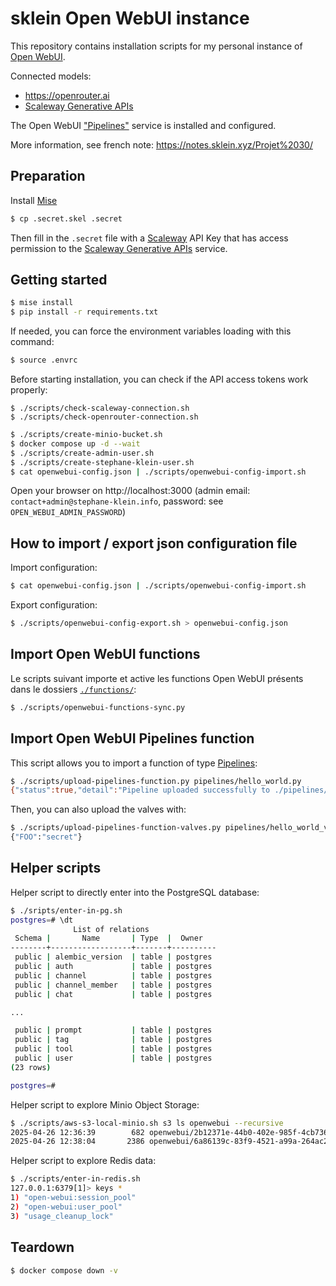 # sklein Open WebUI instance

This repository contains installation scripts for my personal instance of [Open WebUI](https://github.com/open-webui/open-webui).

Connected models:

- https://openrouter.ai
- [Scaleway Generative APIs](https://www.scaleway.com/fr/generative-apis/)

The Open WebUI ["Pipelines"](https://github.com/open-webui/pipelines) service is installed and configured.

More information, see french note: https://notes.sklein.xyz/Projet%2030/

## Preparation

Install [Mise](https://mise.jdx.dev/)

```sh
$ cp .secret.skel .secret
```

Then fill in the `.secret` file with a [Scaleway](https://scaleway.com) API Key that has access permission to the [Scaleway Generative APIs](https://www.scaleway.com/fr/generative-apis/) service.


## Getting started

```sh
$ mise install
$ pip install -r requirements.txt
```

If needed, you can force the environment variables loading with this command:

```sh
$ source .envrc
```

Before starting installation, you can check if the API access tokens work properly:

```
$ ./scripts/check-scaleway-connection.sh
$ ./scripts/check-openrouter-connection.sh
```

```sh
$ ./scripts/create-minio-bucket.sh
$ docker compose up -d --wait
$ ./scripts/create-admin-user.sh
$ ./scripts/create-stephane-klein-user.sh
$ cat openwebui-config.json | ./scripts/openwebui-config-import.sh
```

Open your browser on http://localhost:3000 (admin email: `contact+admin@stephane-klein.info`, password: see `OPEN_WEBUI_ADMIN_PASSWORD`)

## How to import / export json configuration file

Import configuration:

```sh
$ cat openwebui-config.json | ./scripts/openwebui-config-import.sh
```

Export configuration:

```sh
$ ./scripts/openwebui-config-export.sh > openwebui-config.json
```

## Import Open WebUI functions

Le scripts suivant importe et active les functions Open WebUI présents dans le dossiers [`./functions/`](functions/):

```sh
$ ./scripts/openwebui-functions-sync.py
```

## Import Open WebUI Pipelines function

This script allows you to import a function of type [Pipelines](https://docs.openwebui.com/pipelines/):

```sh
$ ./scripts/upload-pipelines-function.py pipelines/hello_world.py
{"status":true,"detail":"Pipeline uploaded successfully to ./pipelines/hello_world.py"}
```

Then, you can also upload the valves with:

```sh
$ ./scripts/upload-pipelines-function-valves.py pipelines/hello_world_valves.json
{"FOO":"secret"}
```

## Helper scripts

Helper script to directly enter into the PostgreSQL database:

```sh
$ ./sripts/enter-in-pg.sh
postgres=# \dt
              List of relations
 Schema |       Name       | Type  |  Owner
--------+------------------+-------+----------
 public | alembic_version  | table | postgres
 public | auth             | table | postgres
 public | channel          | table | postgres
 public | channel_member   | table | postgres
 public | chat             | table | postgres

...

 public | prompt           | table | postgres
 public | tag              | table | postgres
 public | tool             | table | postgres
 public | user             | table | postgres
(23 rows)

postgres=#
```

Helper script to explore Minio Object Storage:

```sh
$ ./scripts/aws-s3-local-minio.sh s3 ls openwebui --recursive
2025-04-26 12:36:39        682 openwebui/2b12371e-44b0-402e-985f-4cb736c12396_README.md
2025-04-26 12:38:04       2386 openwebui/6a86139c-83f9-4521-a99a-264ac260e11f_README.md
```

Helper script to explore Redis data:

```sh
$ ./scripts/enter-in-redis.sh
127.0.0.1:6379[1]> keys *
1) "open-webui:session_pool"
2) "open-webui:user_pool"
3) "usage_cleanup_lock"
```

## Teardown

```sh
$ docker compose down -v
```

